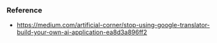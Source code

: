 ### Reference
- https://medium.com/artificial-corner/stop-using-google-translator-build-your-own-ai-application-ea8d3a896ff2
